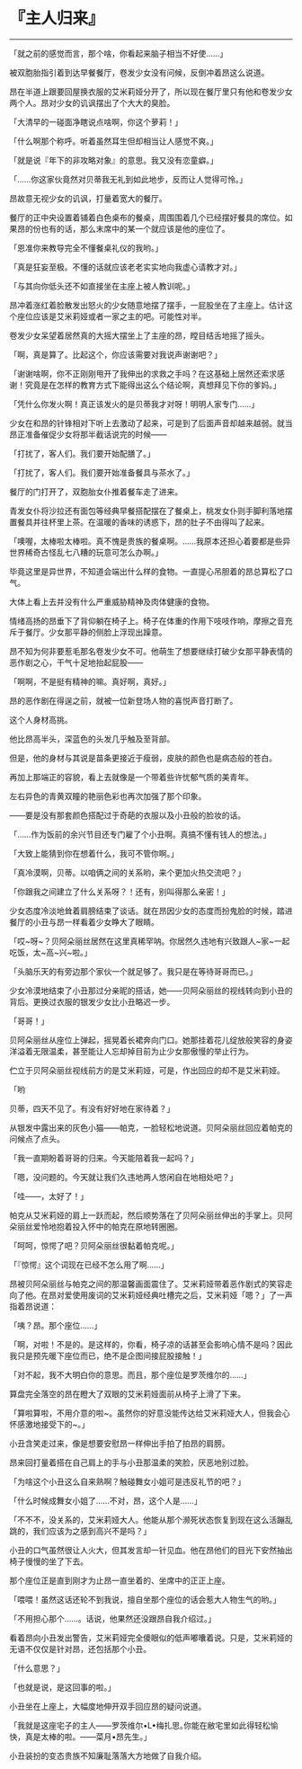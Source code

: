 # 『主人归来』

------

「就之前的感觉而言，那个啥，你看起来脑子相当不好使……」

被双胞胎指引着到达早餐餐厅，卷发少女没有问候，反倒冲着昂这么说道。

昂在半道上跟要回屋换衣服的艾米莉娅分开了，所以现在餐厅里只有他和卷发少女两个人。昂对少女的讥讽摆出了个大大的臭脸。

「大清早的一碰面净瞎说点啥啊，你这个萝莉！」

「什么啊那个称呼。听着虽然耳生但却相当让人感觉不爽。」

「就是说『年下的非攻略对象』的意思。我又没有恋童癖。」

「……你这家伙竟然对贝蒂我无礼到如此地步，反而让人觉得可怜。」

昂故意无视少女的讥讽，打量着宽大的餐厅。

餐厅的正中央设置着铺着白色桌布的餐桌，周围围着几个已经摆好餐具的席位。如果昂的份也有的话，那么末席中的某一个就应该是他的座位了。

「恩准你来教导完全不懂餐桌礼仪的我哟。」

「真是狂妄至极。不懂的话就应该老老实实地向我虚心请教才对。」

「与其向你低头还不如直接坐在主座上被人教训呢。」

昂冲着涨红着脸散发出怒火的少女随意地摆了摆手，一屁股坐在了主座上。估计这个座位应该是艾米莉娅或者一家之主的吧。可能性对半。

卷发少女呆望着居然真的大摇大摆坐上了主座的昂，瞠目结舌地摇了摇头。

「啊，真是算了。比起这个，你应该需要对我说声谢谢吧？」

「谢谢啥啊，你不正刚刚甩开了我伸出的求救之手吗？在这基础上居然还索求感谢！究竟是在怎样的教育方式下能得出这么个结论啊，真想拜见下你的爹妈。」

「凭什么你发火啊！真正该发火的是贝蒂我才对呀！明明人家专门……」

少女在和昂的针锋相对下听上去激动了起来，可是到了后面声音却越来越弱。就当昂正准备催促少女将那半截话说完的时候——

「打扰了，客人们。我们要开始配膳了。」

「打扰了，客人们。我们要开始准备餐具与茶水了。」

餐厅的门打开了，双胞胎女仆推着餐车走了进来。

青发女仆将沙拉还有面包等经典早餐搭配摆在了餐桌上，桃发女仆则手脚利落地摆置餐具并往杯里上茶。在温暖的香味的诱惑下，昂的肚子不由得叫了起来。

「噢喔，太棒啦太棒啦。真不愧是贵族的餐桌啊。……我原本还担心着要都是些异世界稀奇古怪乱七八糟的玩意可怎么办啊。」

毕竟这里是异世界，不知道会端出什么样的食物。一直提心吊胆着的昂总算松了口气。

大体上看上去并没有什么严重威胁精神及肉体健康的食物。

情绪高扬的昂垂下了背仰躺在椅子上。椅子在体重的作用下吱吱作响，摩擦之音充斥于餐厅。少女那平静的侧脸上浮现出躁意。

昂不知为何非要惹毛那名卷发少女不可。他萌生了想要继续打破少女那平静表情的恶作剧之心，干气十足地抬起屁股——

「啊啊，不是挺有精神的嘛。真好啊，真好。」

昂的恶作剧在得逞之前，就被一位新登场人物的喜悦声音打断了。

这个人身材高挑。

他比昂高半头，深蓝色的头发几乎触及至背部。

但是，他的身材与其说是苗条更接近于瘦弱，皮肤的颜色也是病态般的苍白。

再加上那端正的容貌，看上去就像是一个带着些许忧郁气质的美青年。

左右异色的青黄双瞳的艳丽色彩也再次加强了那个印象。

——要是没有那套颜色搭配过于奇葩的衣服以及小丑般的脸妆的话。

「……作为饭前的余兴节目还专门雇了个小丑啊。真搞不懂有钱人的想法。」

「大致上能猜到你在想着什么，我可不管你啊。」

「真冷漠啊，贝蒂。以咱俩之间的关系哟，来个更加火热交流吧？」

「你跟我之间建立了什么关系呀？！还有，别叫得那么亲密！」

少女态度冷淡地耸着肩膀结束了谈话。就在昂因少女的态度而扮鬼脸的时候，踏进餐厅的小丑与昂一样看着少女睁大了眼睛。

「哎~呀~？贝阿朵丽丝居然在这里真稀罕呐。你居然久违地有兴致跟人~家~一起吃饭，太~高~兴~啦。」

「头脑乐天的有旁边那个家伙一个就足够了。我只是在等待哥哥而已。」

少女冷漠地结束了小丑那过分亲昵的搭话，她——贝阿朵丽丝的视线转向到小丑的背后。更换过衣服的银发少女比小丑略迟一步。

「哥哥！」

贝阿朵丽丝从座位上弹起，摇晃着长裙奔向门口。她那挂着花儿绽放般笑容的身姿洋溢着无限温柔，甚至能让人忘却掉目前为止少女那傲慢的举止行为。

伫立于贝阿朵丽丝视线前方的是艾米莉娅，可是，作出回应的却不是艾米莉娅。

「哟

贝蒂，四天不见了。有没有好好地在家待着？」

从银发中露出来的灰色小猫——帕克，一脸轻松地说道。贝阿朵丽丝回应着帕克的问候点了点头。

「我一直期盼着哥哥的归来。今天能陪着我一起吗？」

「嗯，没问题的。今天就让我们久违地两人悠闲自在地相处吧？」

「哇——，太好了！」

帕克从艾米莉娅的肩上一跃而起，然后顺势落在了贝阿朵丽丝伸出的手掌上。贝阿朵丽丝爱怜地抱着投入怀中的帕克在原地转圈圈。

「呵呵，惊愕了吧？贝阿朵丽丝很黏着帕克呢。」

「『惊愕』这个词现在已经不怎么用了啊……」

昂被贝阿朵丽丝与帕克之间的那温馨画面震住了。艾米莉娅带着恶作剧式的笑容走向了他。在昂对爱使用废词的艾米莉娅经典吐槽完之后，艾米莉娅「嗯？」了一声指着昂说道：

「咦？昂。那个座位……」

「啊，对啦！不是的。是这样的，你看，椅子凉的话甚至会影响心情不是吗？因此我只是预先暖下座位而已，绝不是企图间接屁股接触！」

「对不起，我不大明白你的意思。而且，那个座位是罗茨维尔的……」

算盘完全落空的昂在瞪大了双眼的艾米莉娅面前从椅子上滑了下来。

「算啦算啦，不用介意的啦~。虽然你的好意没能传达给艾米莉娅大人，但我会心怀感激地接受下的~。」

小丑含笑走过来，像是想要安慰昂一样伸出手拍了拍昂的肩膀。

昂来回打量着搭在自己肩上的手与小丑那温柔的笑脸，厌恶地别过脸。

「为啥这个小丑这么自来熟啊？触碰舞女小姐可是违反礼节的吧？」

「什么时候成舞女小姐了……不对，昂，这个人是……」

「不不不，没关系的，艾米莉娅大人。他能从那个濒死状态恢复到现在这么活蹦乱跳的，我们应该为之感到高兴不是吗？」

小丑的口气虽然很让人火大，但其发言却一针见血。他在昂他们的目光下安然抽出椅子慢慢的坐了下去。

那个座位正是直到刚才为止昂一直坐着的、坐席中的正正上座。

「喂喂！虽然这话还轮不到我说，擅自坐那个座位的话会惹大人物生气的哟。」

「不用担心那个……。话说，他果然还没跟昂自我介绍过。」

看着昂向小丑发出警告，艾米莉娅完全傻眼似的低声嘟囔着说。只是，艾米莉娅的无语不仅仅是针对昂，还包括那个小丑。

「什么意思？」

「也就是说，是这回事的啦。」

小丑坐在上座上，大幅度地伸开双手回应昂的疑问说道。

「我就是这座宅子的主人——罗茨维尔•L•梅扎思｡你能在敝宅里如此得轻松愉快，真是太棒的啦。——菜月•昂先生。」

小丑装扮的变态贵族不知廉耻落落大方地做了自我介绍。
